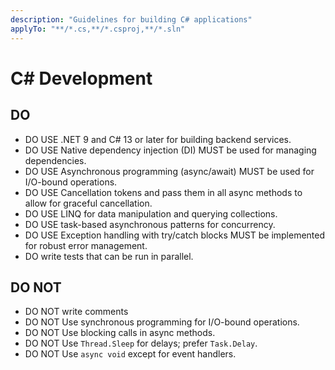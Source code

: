 ```yaml
---
description: "Guidelines for building C# applications"
applyTo: "**/*.cs,**/*.csproj,**/*.sln"
---
```


# C# Development

## DO

- DO USE .NET 9 and C# 13 or later for building backend services.
- DO USE Native dependency injection (DI) MUST be used for managing dependencies.
- DO USE Asynchronous programming (async/await) MUST be used for I/O-bound operations.
- DO USE Cancellation tokens and pass them in all async methods to allow for graceful cancellation.
- DO USE LINQ for data manipulation and querying collections.
- DO USE task-based asynchronous patterns for concurrency.
- DO USE Exception handling with try/catch blocks MUST be implemented for robust error management.
- DO write tests that can be run in parallel.

## DO NOT

- DO NOT write comments
- DO NOT Use synchronous programming for I/O-bound operations.
- DO NOT Use blocking calls in async methods.
- DO NOT Use `Thread.Sleep` for delays; prefer `Task.Delay`.
- DO NOT Use `async void` except for event handlers.
